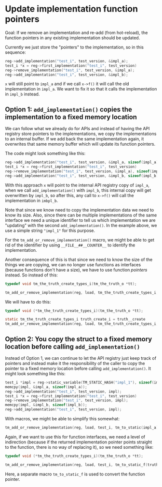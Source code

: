 # Update implementation function pointers

Goal: If we remove an implementation and re-add (from hot-reload), the function pointers in any
existing implementation should be updated.

Currently we just store the "pointers" to the implementation, so in this sequence:

~~~c
reg->add_implementation("test_i", test_version, &impl_a);
test_i *x = reg->first_implementation("test_i", test_version)
reg->remove_implementation("test_i", test_version, &impl_a);
reg->add_implementation("test_i", test_version, &impl_b);
~~~

`x` will still point to `impl_a` and if we call `x->f()` it will call the old implementation in
`impl_a`. We want to fix it so that it calls the implementation in `impl_b` instead.

## Option 1: `add_implementation()` copies the implementation to a fixed memory location

We can follow what we already do for APIs and instead of having the API registry store pointers
to the implementations, we copy the implementations to an internal buffer. If we add back the
same implementation again, it overwrites that same memory buffer which will update its function
pointers.

The code might look something like this:

~~~c
reg->add_implementation("test_i", test_version, &impl_a, sizeof(impl_a), "impl_1");
test_i *x = reg->first_implementation("test_i", test_version)
reg->remove_implementation("test_i", test_version, &impl_a), sizeof(impl_a), "impl_1";
reg->add_implementation("test_i", test_version, &impl_b, sizeof(impl_b), "impl_1");
~~~

With this approach `x` will point to the internal API registry copy of `impl_a`, when we call
`add_implementation()` with `impl_b`, this internal copy will get overwritten by `impl_b`, so after
this, any call to `x->f()` will call the implementation in `imbpl_b`.

Note that since we know need to copy the implementation data we need to know its size. Also,
since there can be multiple implementations of the same interface we need a unique identifier to
tell us which implementation we are "updating" with the second `add_implementation()`. In the
example above, we use a simple string `"impl_1"` for this purpose.

For the `tm_add_or_remove_implementation()` macro, we might be able to get rid of the identifier
by using `__FILE__##__COUNTER__` to identify the implementation.

Another consequence of this is that since we need to know the size of the things we are copying,
we can no longer use functions as interfaces (because functions don't have a size), we have to use
function *pointers* instead. So instead of this:

~~~c
typedef void tm_the_truth_create_types_i(tm_the_truth_o *tt);

tm_add_or_remove_implementation(reg, load, tm_the_truth_create_types_i, truth__create);
~~~

We will have to do this:

~~~c
typedef void (*tm_the_truth_create_types_i)(tm_the_truth_o *tt);

static tm_the_truth_create_types_i truth_create_i = truth__create
tm_add_or_remove_implementation(reg, load, tm_the_truth_create_types_i, &truth__create_i, "impl_1");
~~~

## Option 2: You copy the struct to a fixed memory location before calling `add_implementation()`

Instead of Option 1, we can continue to let the API registry just keep track of pointers and
instead make it the responsibility of the caller to copy the pointer to a fixed memory location
before calling `add_implementation()`. It might look something like this:

~~~c
test_i *impl = reg->static_variable(TM_STATIC_HASH("impl_1"), sizeof(impl_a), "impl_1");
memcpy(impl, &impl_a, sizeof(impl_a));
reg->add_implementation("test_i", test_version, impl);
test_i *x = reg->first_implementation("test_i", test_version)
reg->remove_implementation("test_i", test_version, impl);
memcpy(impl, &impl_b, sizeof(impl_b));
reg->add_implementation("test_i", test_version, impl);
~~~

With macros, we might be able to simplify this somewhat:

~~~c
tm_add_or_remove_implementation(reg, load, test_i, tm_to_static(impl_a));
~~~

Again, if we want to use this for function interfaces, we need a level of indirection (because
if the returned implementation pointer points straight to the function, there is no way of
replacing it), so we need something like:

~~~c
typedef void (*tm_the_truth_create_types_i)(tm_the_truth_o *tt);

tm_add_or_remove_implementation(reg, load, test_i, tm_to_static_f(truth__create));
~~~

Here, a separate macro `tm_to_static_f` is used to convert the function pointer.

